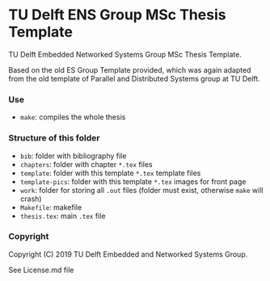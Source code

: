 # TU Delft ENS Group MSc Thesis Template

TU Delft Embedded Networked Systems Group MSc Thesis Template.

Based on the old ES Group Template provided, which was again adapted from the old template of Parallel and Distributed Systems group at TU Delft.

### Use

- `make`: compiles the whole thesis

### Structure of this folder

- `bib`: folder with bibliography file
- `chapters`: folder with chapter `*.tex` files
- `template`: folder with this template `*.tex` template files
- `template-pics`: folder with this template `*.tex` images for front page
- `work`: folder for storing all `.out` files (folder must exist, otherwise `make` will crash)
- `Makefile`: makefile
- `thesis.tex`: main `.tex` file

### Copyright

Copyright (C) 2019 TU Delft Embedded and Networked Systems Group.

See License.md file
